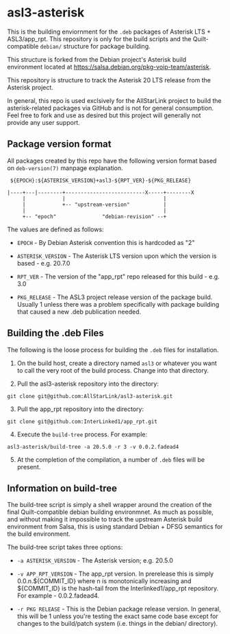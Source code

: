 # asl3-asterisk
This is the building enviornment for the `.deb` packages of 
Asterisk LTS + ASL3/app\_rpt. This repository is only
for the build scripts and the Quilt-compatible `debian/`
structure for package building.

This structure is forked from the Debian project's
Asterisk build environment located at
https://salsa.debian.org/pkg-voip-team/asterisk.

This repository is structure to track the Asterisk 20 LTS
release from the Asterisk project.

In general, this repo is used exclsively for the AllStarLink
project to build the asterisk-related packages via
GitHub and is not for general consumption. Feel free to
fork and use as desired but this project will generally not
provide any user support.

## Package version format
All packages created by this repo have the following version
format based on `deb-version(7)` manpage explanation.

```
 ${EPOCH}:${ASTERISK_VERSION}+asl3-${RPT_VER}-${PKG_RELEASE}

|----+---|--------+--------------------------X-----+--------X
     |            |                                |
     |            +-- "upstream-version"           |
     |                                             |
     +-- "epoch"               "debian-revision" --+
```

The values are defined as follows:

* `EPOCH` - By Debian Asterisk convention this is hardcoded as "2"

* `ASTERISK_VERSION` - The Asterisk LTS version upon which the version is based - e.g. 20.7.0

* `RPT_VER` - The version of the "app\_rpt" repo released for this build - e.g. 3.0

* `PKG_RELEASE` - The ASL3 project release version of the package build. Usually 1 unless there
was a problem specifically with package building that caused a new .deb publication needed.

## Building the .deb Files
The following is the loose process for building the
`.deb` files for installation.

1. On the build host, create a directory named `asl3`
or whatever you want to call the very root of the build process.
Change into that directory.

2. Pull the asl3-asterisk repository into the directory:
```
git clone git@github.com:AllStarLink/asl3-asterisk.git
```

3. Pull the app\_rpt repository into the directory:
```
git clone git@github.com:InterLinked1/app_rpt.git
```

4. Execute the `build-tree` process. For example:
``` 
asl3-asterisk/build-tree -a 20.5.0 -r 3 -v 0.0.2.fadead4
```

5. At the completion of the compilation, a number of `.deb`
files will be present.

## Information on build-tree
The build-tree script is simply a shell wrapper around the
creation of the final Quilt-compatible debian building 
environmnet. As much as possible, and without making it
impossible to track the upstream Asterisk build environment 
from Salsa, this is using standard Debian + DFSG semantics
for the build environment.

The build-tree script takes three options:

* `-a ASTERISK_VERSION` - The Asterisk version; e.g. 20.5.0

* `-v APP_RPT_VERSION` - The app\_rpt version. In prerelease this
is simply 0.0.n.${COMMIT\_ID} where n is monotonically increasing
and ${COMMIT\_ID} is the hash-tail from the Interlinked1/app\_rpt
repository. For example - 0.0.2.fadead4.

* `-r PKG RELEASE` - This is the Debian package release
version. In general, this will be 1 unless you're testing 
the exact same code base except for changes to the
build/patch system (i.e. things in the debian/ directory).
